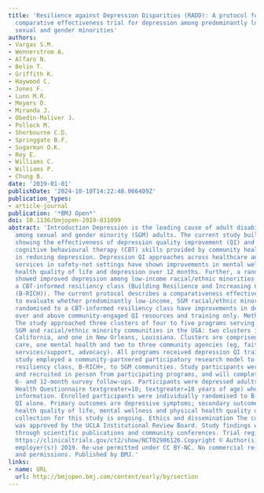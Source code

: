 ```yaml
---
title: 'Resilience against Depression Disparities (RADD): A protocol for a randomised
  comparative effectiveness trial for depression among predominantly low-income, racial/ethnic,
  sexual and gender minorities'
authors:
- Vargas S.M.
- Wennerstrom A.
- Alfaro N.
- Belin T.
- Griffith K.
- Haywood C.
- Jones F.
- Lunn M.R.
- Meyers D.
- Miranda J.
- Obedin-Maliver J.
- Pollock M.
- Sherbourne C.D.
- Springgate B.F.
- Sugarman O.K.
- Rey E.
- Williams C.
- Williams P.
- Chung B.
date: '2019-01-01'
publishDate: '2024-10-10T14:22:48.066409Z'
publication_types:
- article-journal
publication: '*BMJ Open*'
doi: 10.1136/bmjopen-2019-031099
abstract: 'Introduction Depression is the leading cause of adult disability and common
  among sexual and gender minority (SGM) adults. The current study builds on findings
  showing the effectiveness of depression quality improvement (QI) and delivery of
  cognitive behavioural therapy (CBT) skills provided by community health workers
  in reducing depression. Depression QI approaches across healthcare and social/community
  services in safety-net settings have shown improvements in mental wellness, mental
  health quality of life and depression over 12 months. Further, a randomised study
  showed improved depression among low-income racial/ethnic minorities enrolled in
  a CBT-informed resiliency class (Building Resilience and Increasing Community Hope
  (B-RICH)). The current protocol describes a comparativeness effectiveness study
  to evaluate whether predominantly low-income, SGM racial/ethnic minority adults
  randomised to a CBT-informed resiliency class have improvements in depressive symptoms
  over and above community-engaged QI resources and training only. Methods and analysis
  The study approached three clusters of four to five programs serving predominantly
  SGM and racial/ethnic minority communities in the USA: two clusters in Los Angeles,
  California, and one in New Orleans, Louisiana. Clusters are comprised of one primary
  care, one mental health and two to three community agencies (eg, faith-based, social
  services/support, advocacy). All programs received depression QI training. The current
  study employed a community-partnered participatory research model to adapt the CBT-informed
  resiliency class, B-RICH+, to SGM communities. Study participants were screened
  and recruited in person from participating programs, and will complete baseline,
  6- and 12-month survey follow-ups. Participants were depressed adults (8-item Patient
  Health Questionnaire textgreater=10; textgreater=18 years of age) who provided contact
  information. Enrolled participants were individually randomised to B-RICH+ or depression
  QI alone. Primary outcomes are depressive symptoms; secondary outcomes are mental
  health quality of life, mental wellness and physical health quality of life. Data
  collection for this study is ongoing. Ethics and dissemination The current study
  was approved by the UCLA Institutional Review Board. Study findings will be disseminated
  through scientific publications and community conferences. Trial registration number
  https://clinicaltrials.gov/ct2/show/NCT02986126.Copyright © Author(s) (or their
  employer(s)) 2019. Re-use permitted under CC BY-NC. No commercial re-use. See rights
  and permissions. Published by BMJ.'
links:
- name: URL
  url: http://bmjopen.bmj.com/content/early/by/section
---
```

